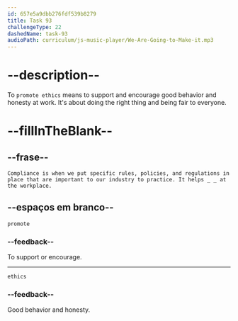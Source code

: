 ```yaml
---
id: 657e5a9dbb276fdf539b8279
title: Task 93
challengeType: 22
dashedName: task-93
audioPath: curriculum/js-music-player/We-Are-Going-to-Make-it.mp3
---
```


# --description--

To `promote ethics` means to support and encourage good behavior and honesty at work. It's about doing the right thing and being fair to everyone.

# --fillInTheBlank--

## --frase--

`Compliance is when we put specific rules, policies, and regulations in place that are important to our industry to practice. It helps _ _ at the workplace.`

## --espaços em branco--

`promote`

### --feedback--

To support or encourage.

---

`ethics`

### --feedback--

Good behavior and honesty.
